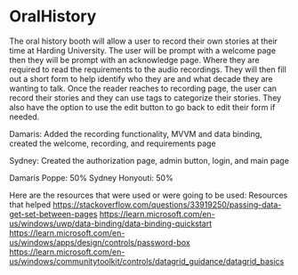 # OralHistory

The oral history booth will allow a user to record their own stories at their time at Harding University.
The user will be prompt with a welcome page then they will be prompt with an acknowledge page. Where they are required to read the requirements to the audio recordings.
They will then fill out a short form to help identify who they are and what decade they are wanting to talk.
Once the reader reaches to recording page, the user can record their stories and they can use tags to categorize their stories. They also have the option to use the edit
button to go back to edit their form if needed.

Damaris: Added the recording functionality, MVVM and data binding, created the welcome, recording, and requirements page

Sydney: Created the authorization page, admin button, login, and main page

Damaris Poppe: 50%
Sydney Honyouti: 50%

Here are the resources that were used or were going to be used:
Resources that helped
https://stackoverflow.com/questions/33919250/passing-data-get-set-between-pages
https://learn.microsoft.com/en-us/windows/uwp/data-binding/data-binding-quickstart
https://learn.microsoft.com/en-us/windows/apps/design/controls/password-box
https://learn.microsoft.com/en-us/windows/communitytoolkit/controls/datagrid_guidance/datagrid_basics
